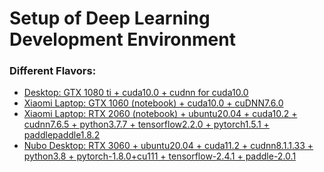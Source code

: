 # Setup of Deep Learning Development Environment
### Different Flavors:
- [Desktop: GTX 1080 ti + cuda10.0 + cudnn for cuda10.0](https://github.com/woodywff/dev-env-setup/blob/master/desktop.md)
- [Xiaomi Laptop: GTX 1060 (notebook) + cuda10.0 + cuDNN7.6.0](https://github.com/woodywff/dev-env-setup/blob/master/mi_laptop.md)
- [Xiaomi Laptop: RTX 2060 (notebook) + ubuntu20.04 + cuda10.2 + cudnn7.6.5 + python3.7.7 + tensorflow2.2.0 + pytorch1.5.1 + paddlepaddle1.8.2](https://github.com/woodywff/dev-env-setup/blob/master/mi-laptop-rtx2060.md)
- [Nubo Desktop: RTX 3060 + ubuntu20.04 + cuda11.2 + cudnn8.1.1.33 + python3.8 + pytorch-1.8.0+cu111 + tensorflow-2.4.1 + paddle-2.0.1](https://github.com/013292/dev-env-setup/blob/master/rtx3060.md)
